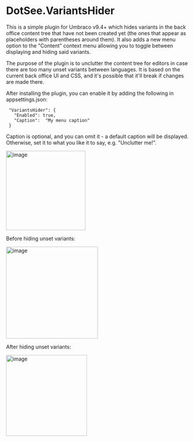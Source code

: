 # DotSee.VariantsHider
This is a simple plugin for Umbraco v9.4+ which hides variants in the back office content tree that have not been created yet (the ones that appear as placeholders with parentheses around them). 
It also adds a new menu option to the "Content" context menu allowing you to toggle between displaying and hiding said variants.

The purpose of the plugin is to unclutter the content tree for editors in case there are too many unset variants between languages. It is based on the current back office UI and CSS, and it's possible that it'll break if changes are made there.

After installing the plugin, you can enable it by adding the following in appsettings.json:

```
 "VariantsHider": {
   "Enabled": true,
   "Caption":  "My menu caption"
 }
 ```
 
 Caption is optional, and you can omit it - a default caption will be displayed. Otherwise, set it to what you like it to say, e.g. "Unclutter me!".
 
<img width="217" alt="image" src="https://user-images.githubusercontent.com/1838996/177052861-320c7af4-0f41-4807-95be-5bbcdca5810f.png">

Before hiding unset variants:

<img width="251" alt="image" src="https://user-images.githubusercontent.com/1838996/177052891-a98c4912-650b-4243-b8ec-04a6f0fbe279.png">

After hiding unset variants:

<img width="221" alt="image" src="https://user-images.githubusercontent.com/1838996/177052903-5e18cb2f-2d7b-4f5a-b073-11802c11b430.png">

